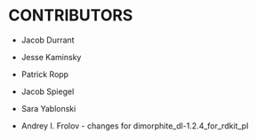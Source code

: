 CONTRIBUTORS
============

* Jacob Durrant
* Jesse Kaminsky
* Patrick Ropp
* Jacob Spiegel
* Sara Yablonski

* Andrey I. Frolov - changes for dimorphite_dl-1.2.4_for_rdkit_pI

